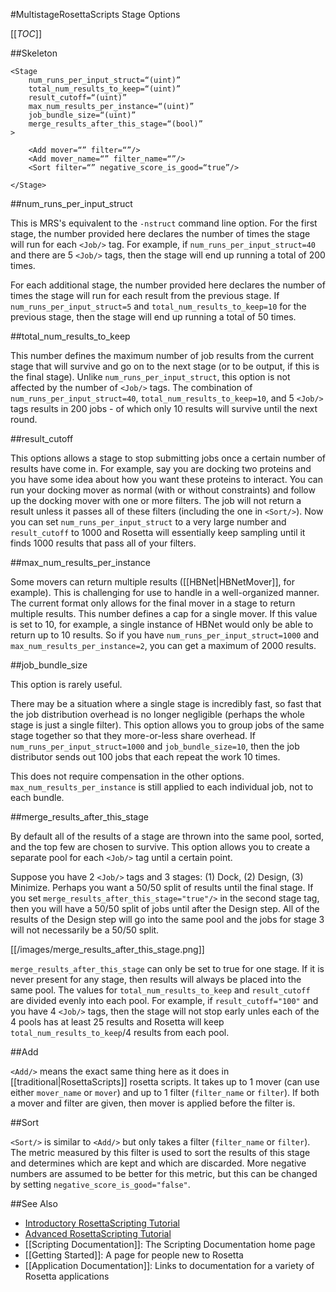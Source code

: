 #MultistageRosettaScripts Stage Options

[[_TOC_]]

##Skeleton

```
<Stage
    num_runs_per_input_struct=“(uint)”
    total_num_results_to_keep=“(uint)”
    result_cutoff=“(uint)”
    max_num_results_per_instance=“(uint)”
    job_bundle_size=“(uint)”
    merge_results_after_this_stage=“(bool)”
>

    <Add mover=“” filter=“”/>
    <Add mover_name=“” filter_name=“”/>
    <Sort filter=“” negative_score_is_good=“true”/>

</Stage>

```

##num_runs_per_input_struct

This is MRS's equivalent to the `-nstruct` command line option.
For the first stage, the number provided here declares the number of times the stage will run for each `<Job/>` tag.
For example, if `num_runs_per_input_struct=40` and there are 5 `<Job/>` tags, then the stage will end up running a total of 200 times.

For each additional stage, the number provided here declares the number of times the stage will run for each result from the previous stage.
If `num_runs_per_input_struct=5` and `total_num_results_to_keep=10` for the previous stage, then the stage will end up running a total of 50 times.

##total_num_results_to_keep

This number defines the maximum number of job results from the current stage that will survive and go on to the next stage (or to be output, if this is the final stage).
Unlike `num_runs_per_input_struct`, this option is not affected by the number of `<Job/>` tags.
The combination of `num_runs_per_input_struct=40`, `total_num_results_to_keep=10`, and 5 `<Job/>` tags results in 200 jobs - of which only 10 results will survive until the next round.

##result_cutoff

This options allows a stage to stop submitting jobs once a certain number of results have come in.
For example, say you are docking two proteins and you have some idea about how you want these proteins to interact.
You can run your docking mover as normal (with or without constraints) and follow up the docking mover with one or more filters.
The job will not return a result unless it passes all of these filters (including the one in `<Sort/>`).
Now you can set `num_runs_per_input_struct` to a very large number and `result_cutoff` to 1000 and Rosetta will essentially keep sampling until it finds 1000 results that pass all of your filters.

##max_num_results_per_instance

Some movers can return multiple results ([[HBNet|HBNetMover]], for example).
This is challenging for use to handle in a well-organized manner.
The current format only allows for the final mover in a stage to return multiple results.
This number defines a cap for a single mover.
If this value is set to 10, for example, a single instance of HBNet would only be able to return up to 10 results.
So if you have `num_runs_per_input_struct=1000` and `max_num_results_per_instance=2`, you can get a maximum of 2000 results.

##job_bundle_size

This option is rarely useful.

There may be a situation where a single stage is incredibly fast, so fast that the job distribution overhead is no longer negligible (perhaps the whole stage is just a single filter).
This option allows you to group jobs of the same stage together so that they more-or-less share overhead.
If `num_runs_per_input_struct=1000` and `job_bundle_size=10`, then the job distributor sends out 100 jobs that each repeat the work 10 times.

This does not require compensation in the other options. `max_num_results_per_instance` is still applied to each individual job, not to each bundle.

##merge_results_after_this_stage

By default all of the results of a stage are thrown into the same pool, sorted, and the top few are chosen to survive.
This option allows you to create a separate pool for each `<Job/>` tag until a certain point.

Suppose you have 2 `<Job/>` tags and 3 stages: (1) Dock, (2) Design, (3) Minimize.
Perhaps you want a 50/50 split of results until the final stage.
If you set `merge_results_after_this_stage="true"/>` in the second stage tag, then you will have a 50/50 split of jobs until after the Design step.
All of the results of the Design step will go into the same pool and the jobs for stage 3 will not necessarily be a 50/50 split.

[[/images/merge_results_after_this_stage.png]]

`merge_results_after_this_stage` can only be set to true for one stage.
If it is never present for any stage, then results will always be placed into the same pool.
The values for `total_num_results_to_keep` and `result_cutoff` are divided evenly into each pool.
For example, if `result_cutoff="100"` and you have 4 `<Job/>` tags, then the stage will not stop early unles each of the 4 pools has at least 25 results and Rosetta will keep `total_num_results_to_keep`/4 results from each pool.

##Add

`<Add/>` means the exact same thing here as it does in [[traditional|RosettaScripts]] rosetta scripts.
It takes up to 1 mover (can use either `mover_name` or `mover`) and up to 1 filter (`filter_name` or `filter`).
If both a mover and filter are given, then mover is applied before the filter is.

##Sort

`<Sort/>` is similar to `<Add/>` but only takes a filter (`filter_name` or `filter`).
The metric measured by this filter is used to sort the results of this stage and determines which are kept and which are discarded.
More negative numbers are assumed to be better for this metric, but this can be changed by setting `negative_score_is_good="false"`.

##See Also

* [Introductory RosettaScripting Tutorial](https://www.rosettacommons.org/demos/latest/tutorials/scripting_with_rosettascripts/scripting_with_rosettascripts)
* [Advanced RosettaScripting Tutorial](https://www.rosettacommons.org/demos/latest/tutorials/advanced_scripting_with_rosettascripts/advanced_scripting_with_rosettascripts)
* [[Scripting Documentation]]: The Scripting Documentation home page
* [[Getting Started]]: A page for people new to Rosetta
* [[Application Documentation]]: Links to documentation for a variety of Rosetta applications

<!-- SEO
scriptvars
-->